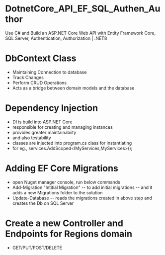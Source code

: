 # DotnetCore_API_EF_SQL_Authen_Author
Use C# and Build an ASP.NET Core Web API with Entity Framework Core, SQL Server, Authentication, Authorization | .NET8

# DbContext Class
- Maintaining Connection to database
- Track Changes
- Perform CRUD Operations
- Acts as a bridge between domain models and the database

# Dependency Injection
- DI is build into ASP.NET Core
- responsible for creating and managing instances
- provides greater maintainabiity
- and also testability
- classes are injected into program.cs class for instantiating
- for eg., services.AddScoped<IMyServices,MyServices>();

# Adding EF Core Migrations
- open Nuget manager console, run below commands
- Add-Migration "Intitial Migration" -- to add initial migrations -- and it adds a new Migrations folder to the solution
- Update-Database -- reads the migrations created in above step and creates the Db on SQL Server

# Create a new Controller and Endpoints for Regions domain
- GET/PUT/POST/DELETE

